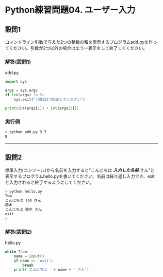 # Python練習問題04. ユーザー入力

## 設問1

コマンドライン引数で与えた2つの整数の和を表示するプログラムadd.pyを作ってください。引数が2つ以外の場合はエラー表示をして終了してください。

### 解答(設問1)

add.py

```python
import sys

args = sys.argv
if len(args) != 3:
    sys.exit("引数は2つ指定してください")

print(int(args[1]) + int(args[2]))

```

### 実行例

```sh
> python add.py 3 5
8
```

---

## 設問2

標準入力(コンソール)から名前を入力すると"こんにちは ***入力した名前*** さん"と表示するプログラムhello.pyを書いてください。名前は繰り返し入力でき、exitと入力されると終了するようにしてください。

```python
> python hello.py
Tom
こんにちは Tom さん
鈴木
こんにちは 鈴木 さん
exit
>
```

### 解答(設問2)

hello.py

```python
while True:
    name = input()
    if name == 'exit':
        break
    print('こんにちは ' + name + ' さん')

```

